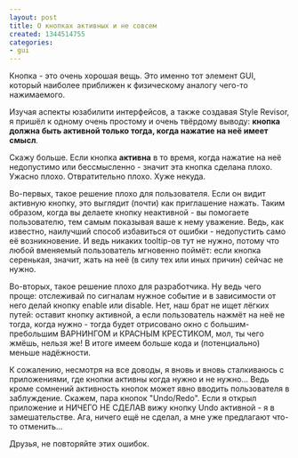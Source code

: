 ```yaml
---
layout: post
title: О кнопках активных и не совсем
created: 1344514755
categories:
- gui
---
```

Кнопка - это очень хорошая вещь. Это именно тот элемент GUI, который наиболее приближен к физическому аналогу чего-то нажимаемого.

Изучая аспекты юзабилити интерфейсов, а также создавая Style Revisor, я пришёл к одному очень простому и очень твёрдому выводу: <strong>кнопка должна быть активной только тогда, когда нажатие на неё имеет смысл</strong>.

Скажу больше. Если кнопка <strong>активна</strong> в то время, когда нажатие на неё недопустимо или бессмысленно - значит эта кнопка сделана плохо. Ужасно плохо. Отвратительно плохо. Хуже некуда.

Во-первых, такое решение плохо для пользователя. Если он видит активную кнопку, это выглядит (почти) как приглашение нажать. Таким образом, когда вы делаете кнопку неактивной - вы помогаете пользователю, тем самым показывая ваше к нему уважение. Ведь, как известно, наилучший способ избавиться от ошибки - недопустить само её возникновение. И ведь никаких tooltip-ов тут не нужно, потому что любой вменяемый пользователь мгновенно поймёт: если кнопка серенькая, значит, жать на неё (в силу тех или иных причин) сейчас не нужно.

Во-вторых, такое решение плохо для разработчика. Ну ведь чего проще: отслеживай по сигналам нужное событие и в зависимости от него делай кнопку enable или disable. Нет, наш брат не ищет лёгких путей: оставит кнопку активной, а если пользователь нажмёт на неё не тогда, когда нужно - тогда будет отрисовано окно с большим-пребольшим ВАРНИНГОМ и КРАСНЫМ КРЕСТИКОМ, мол, ты чего жмёшь, нельзя же! В итоге имеем больше кода и (потенциально) меньше надёжности.

К сожалению, несмотря на все доводы, я вновь и вновь сталкиваюсь с приложениями, где кнопки активны когда нужно и не нужно... Ведь кроме сомнений активность кнопок может явно вводить пользователя в заблуждение. Скажем, пара кнопок "Undo/Redo". Если я открыл приложение и НИЧЕГО НЕ СДЕЛАВ вижу кнопку Undo активной - я в замешательстве. Ага, ничего ещё не сделал, а мне уже предлагают что-то отменить...

Друзья, не повторяйте этих ошибок.
